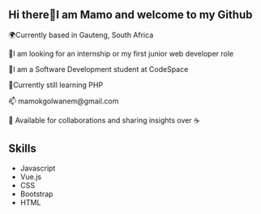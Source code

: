 <h2>Hi there👋I am Mamo and welcome to my Github</h2>
<p>🌍Currently based in Gauteng, South Africa</p>
<p>🔭I am looking for an internship or my first junior web developer role</p>
<p>🧠I am a Software Development student at CodeSpace</p>
<p>🌱Currently still learning PHP</p>
<p>📫 mamokgolwanem@gmail.com</p>
<p>👯 Available for collaborations and sharing insights over ☕</p>
<h2>Skills</h2>
<ul>
<li>Javascript </li>
<li> Vue.js </li>
<li> CSS</li>
<li> Bootstrap </li>
<li>HTML</li>
</ul>

